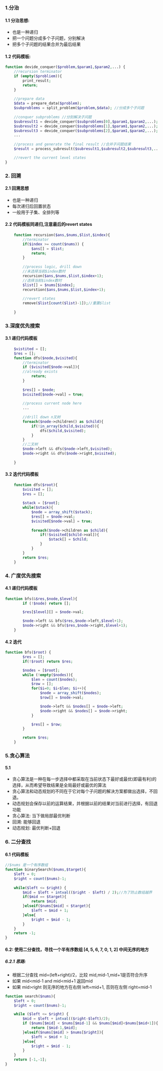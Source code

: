 ### 1.分治
#### 1.1 分治思想:
- 也是一种递归
- 把一个问题分成多个子问题，分别解决
- 把多个子问题的结果合并为最后结果
#### 1.2 代码模板:
```php
function devide_conquer($problem,$param1,$param2,...) {
    //recursion terminator
    if (empty($probliem)){
        print_result;
        return;
    }
    
    //prepare data
    $data = prepare_data($problem);
    $subproblems = split_problem($problem,$data); //分成多个子问题
    
    //conquer subproblems //分别解决子问题
    $subresult1 = devide_conquer($subproblems[0],$param1,$param2,...);
    $subresult2 = devide_conquer($subproblems[1],$param1,$param2,...);
    $subresult3 = devide_conquer($subproblems[2],$param1,$param2,...);
    ...
    
    //process and generate the final result //合并子问题结果
    $result = process_subresult($subresult1,$subresult2,$subresult3,...);

    //revert the current level states 
}
```

### 2. 回溯
#### 2.1 回溯思想
- 也是一种递归
- 每次递归后回置状态
- 一般用于子集、全排列等
#### 2.2 代码模板同递归,注意最后的revert states
```php
    function recursion($ans,$nums,$list,$index){
        //terminator 
        if($index >= count($nums)) {
            $ans[] = $list;
            return;
        }
        
        //process logic, drill down
        //未选择当前$index数时
        recursion($ans,$nums,$list,$index+1);
        //选择当前$index数时
        $list[] = $nums[$index]; 
        recurstion($ans,$nums,$list,$index+1);
        
        //revert states
        remove($list[count($list)-1]);//重置$list
        
    }
```

### 3.深度优先搜索
#### 3.1 递归代码模板
```php
    $vistited = [];
    $res = [];
    function dfs($node,$visited){
        //terminator
        if ($visited[$node->val]){
        //already exists
            return;
        }
        
        $res[] = $node;
        $visited[$node->val] = true;
        
        //process current node here
        ...
        
        //drill down n叉树
        foreach($node->children() as $child){
            if(!in_array($child,$visited)){
                dfs($child,$visited);
            }
        }
        //二叉树
        $node->left && dfs($node->left,$visited);
        $node->right && dfs($node->right,$visited);
        
    }
```

#### 3.2 迭代代码模板
```php 
    function dfs($root){
        $visited = [];
        $res = [];
        
        $stack = [$root];
        while($stack){
            $node = array_shift($stack);
            $res[] = $node->val;
            $visited[$node->val] = true;
            
            foreach($node->children as $child){
                if(!$visited[$child->val]){
                    $stack[] = $child;
                }
            }
        }
        return $res;
    }
```

### 4. 广度优先搜索
#### 4.1 递归代码模板
```php
function bfs(&$res,$node,$level){
        if (!$node) return [];

        $res[$level][] = $node->val;

        $node->left && bfs($res,$node->left,$level+1);
        $node->right && bfs($res,$node->right,$level+1);
    }
```
#### 4.2 迭代
```php
function bfs($root) {
        $res = [];
        if(!$root) return $res;

        $nodes = [$root];
        while (!empty($nodes)){
            $len = count($nodes);
            $row = [];
            for($i=0; $i<$len; $i++){
                $node = array_shift($nodes);
                $row[] = $node->val;

                $node->left && $nodes[] = $node->left;
                $node->right && $nodes[] = $node->right;
            }

            $res[] = $row;
        }

        return $res;
    }

```

### 5.贪心算法
#### 5.1 
- 贪心算法是一种在每一步选择中都采取在当前状态下最好或最优(即最有利)的选择，从而希望导致结果是全局最好或最优的算法
- 贪心算法和动态规划的不同在于它对每个子问题的解决方案都做出选择，不回退。
- 动态规划会保存以前的运算结果，并根据以前的结果对当前进行选择，有回退功能
- 贪心算法: 当下做局部最优判断
- 回溯: 能够回退
- 动态规划: 最优判断+回退

### 6. 二分查找
#### 6.1 代码模板
```php
//$nums 是一个有序数组
function binarySearch($nums,$target){
    $left = 0;
    $right = count($nums)-1;
    
    while($left <= $right) {
        $mid = $left + intval(($right - $left) / 2);//为了防止数组越界
        if($mid == $target){
            return $mid;
        }elseif($nums[$mid] < $target){
            $left = $mid + 1;
        }else{
            $right = $mid - 1;
        }
    }
    return -1;
}
```
#### 6.2:  使用二分查找，寻找一个半有序数组 [4, 5, 6, 7, 0, 1, 2] 中间无序的地方
##### 6.2.1 思路:
- 根据二分查找 mid=(left+right)/2，比较 mid,mid-1,mid+1是否符合升序
- 如果 mid<mid-1 and mid<mid+1 返回mid
- 如果 mid>right 则无序的地方在右侧 left=mid+1, 否则在左侧 right=mid-1

```php
function search($nums){
    $left = 0;
    $right = count($nums)-1;

    while ($left <= $right) {
        $mid = $left + intval(($right-$left)/2);
        if ($nums[$mid] < $nums[$mid-1] && $nums[$mid]<$nums[$mid+1]){
            return [$mid-1,$mid];
        }elseif($nums[$mid] > $nums[$right]){
            $left = $mid + 1;
        }else{
            $right = $mid - 1;
        }
    }
    return [-1,-1];
}
```
